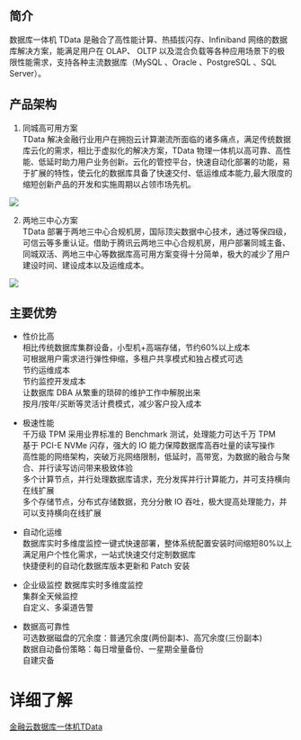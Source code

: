 ## 简介
数据库一体机 TData 是融合了高性能计算、热插拔闪存、Infiniband 网络的数据库解决方案，能满足用户在 OLAP、 OLTP 以及混合负载等各种应用场景下的极限性能需求，支持各种主流数据库（MySQL 、Oracle 、PostgreSQL 、SQL Server）。


## 产品架构
1. 同城高可用方案  
TData 解决金融行业用户在拥抱云计算潮流所面临的诸多痛点，满足传统数据库云化的需求，相比于虚拟化的解决方案，TData 物理一体机以高可靠、高性能、低延时助力用户业务创新。云化的管控平台，快速自动化部署的功能，易于扩展的特性，使云化的数据库具备了快速交付、低运维成本能力,最大限度的缩短创新产品的开发和实施周期以占领市场先机。  

![](https://mc.qcloudimg.com/static/img/f901590cd6980e8225d15cf9ccd9da7a/image.png)  

2. 两地三中心方案  
TData 部署于两地三中心合规机房，国际顶尖数据中心技术，通过等保四级，可信云等多重认证。借助于腾讯云两地三中心合规机房，用户部署同城主备、同城双活、两地三中心等数据库高可用方案变得十分简单，极大的减少了用户建设时间、建设成本以及运维成本。  

![](https://mc.qcloudimg.com/static/img/7f2542d36cabb62bb7216fd4b488e713/image.png)

## 主要优势

- 性价比高  
相比传统数据库集群设备，小型机+高端存储，节约60%以上成本  
可根据用户需求进行弹性伸缩，多租户共享模式和独占模式可选  
节约运维成本  
节约监控开发成本  
让数据库 DBA 从繁重的琐碎的维护工作中解脱出来  
按月/按年/买断等灵活计费模式，减少客户投入成本  

- 极速性能  
千万级 TPM 采用业界标准的 Benchmark 测试，处理能力可达千万 TPM  
基于 PCI-E NVMe 闪存，强大的 IO 能力保障数据库高吞吐量的读写操作  
高性能的网络架构，突破万兆网络限制，低延时，高带宽，为数据的融合与聚合、并行读写访问带来极致体验  
多个计算节点，并行处理数据库请求，充分发挥并行计算能力，并可支持横向在线扩展  
多个存储节点，分布式存储数据，充分分散 IO 吞吐，极大提高处理能力，并可以支持横向在线扩展  

- 自动化运维  
数据库实时多维度监控一键式快速部署，整体系统配置安装时间缩短80%以上  
满足用户个性化需求，一站式快速交付定制数据库  
快捷便利的自动化数据库版本更新和 Patch 安装  

- 企业级监控
数据库实时多维度监控  
集群全天候监控  
自定义、多渠道告警  
 
- 数据高可靠性  
可选数据磁盘的冗余度：普通冗余度(两份副本)、高冗余度(三份副本)  
数据自动备份策略：每日增量备份、一星期全量备份  
自建灾备  

# 详细了解
[金融云数据库一体机TData](https://cloud.tencent.com/product/tdata)
